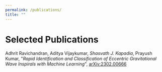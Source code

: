 ```yaml
---
permalink: /publications/
title: ""
---
```


# Selected Publications

Adhrit Ravichandran, Aditya Vijaykumar, *Shasvath J. Kapadia*, Prayush Kumar, "*Rapid Identification and Classification of Eccentric Gravitational Wave Inspirals with Machine Learning*", [arXiv:2302.00666](https://arxiv.org/abs/2302.00666)


